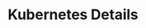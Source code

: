 ---
docType: "Course"
title: "Kubernetes Details"
description: "Learn the details of Kubernetes, including its architecture, components, and how it manages containerized applications."
lectures: 4
courseTitle: "Kubernetes Details"
themeColor: "#00B39F"
order: 3
weight: 3
cardImage: ""
toc:
  [
    "kubernetes",
    "imperative-vs-declarative",
    "features",
    "kubernetes_",
  ]
---